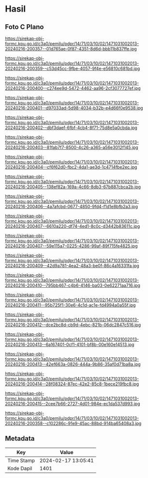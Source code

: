 # Hasil

## Foto C Plano

https://sirekap-obj-formc.kpu.go.id/c3a0/pemilu/pdpr/14/71/03/10/02/1471031002013-20240216-200357--01d765ae-0f87-4351-8d6d-bbb11b837ffe.jpg

https://sirekap-obj-formc.kpu.go.id/c3a0/pemilu/pdpr/14/71/03/10/02/1471031002013-20240216-200359--c53d45cc-9fbe-4057-9f4e-e56810c681bd.jpg

https://sirekap-obj-formc.kpu.go.id/c3a0/pemilu/pdpr/14/71/03/10/02/1471031002013-20240216-200400--c274ee9d-5472-4462-aa96-2cf3077727ef.jpg

https://sirekap-obj-formc.kpu.go.id/c3a0/pemilu/pdpr/14/71/03/10/02/1471031002013-20240216-200401--d97033ad-5d98-4034-b32b-e4d66f0e9538.jpg

https://sirekap-obj-formc.kpu.go.id/c3a0/pemilu/pdpr/14/71/03/10/02/1471031002013-20240216-200402--dbf3daef-6fbf-4cb4-8f71-75d8e5a0cbda.jpg

https://sirekap-obj-formc.kpu.go.id/c3a0/pemilu/pdpr/14/71/03/10/02/1471031002013-20240216-200403--81fab7f7-8500-4c26-a365-a56e3012f145.jpg

https://sirekap-obj-formc.kpu.go.id/c3a0/pemilu/pdpr/14/71/03/10/02/1471031002013-20240216-200404--cf6f62d0-fbc2-4da1-ae3d-1c4714fbe2ec.jpg

https://sirekap-obj-formc.kpu.go.id/c3a0/pemilu/pdpr/14/71/03/10/02/1471031002013-20240216-200405--138ef82a-169a-4c66-8db3-67b887cbca2b.jpg

https://sirekap-obj-formc.kpu.go.id/c3a0/pemilu/pdpr/14/71/03/10/02/1471031002013-20240216-200406--4a7afcbd-0677-4850-9fd4-f1d1e8bfb2a3.jpg

https://sirekap-obj-formc.kpu.go.id/c3a0/pemilu/pdpr/14/71/03/10/02/1471031002013-20240216-200407--6610a220-df74-4ed1-8c0c-d3442b83611c.jpg

https://sirekap-obj-formc.kpu.go.id/c3a0/pemilu/pdpr/14/71/03/10/02/1471031002013-20240216-200407--59e115a7-0225-4286-99af-89f715fe4825.jpg

https://sirekap-obj-formc.kpu.go.id/c3a0/pemilu/pdpr/14/71/03/10/02/1471031002013-20240216-200409--42d9a781-4ea2-48a3-be0f-86c4a16331fa.jpg

https://sirekap-obj-formc.kpu.go.id/c3a0/pemilu/pdpr/14/71/03/10/02/1471031002013-20240216-200410--795bb467-c4b6-4146-ba03-0e62271aa716.jpg

https://sirekap-obj-formc.kpu.go.id/c3a0/pemilu/pdpr/14/71/03/10/02/1471031002013-20240216-200411--95b725f1-30e6-4c1d-ac1e-fd4994a0a55f.jpg

https://sirekap-obj-formc.kpu.go.id/c3a0/pemilu/pdpr/14/71/03/10/02/1471031002013-20240216-200412--dce2bc8d-cb9d-4ebc-821b-06dc2847c516.jpg

https://sirekap-obj-formc.kpu.go.id/c3a0/pemilu/pdpr/14/71/03/10/02/1471031002013-20240216-200413--6a167401-0cf1-4101-bf8b-00e160e14513.jpg

https://sirekap-obj-formc.kpu.go.id/c3a0/pemilu/pdpr/14/71/03/10/02/1471031002013-20240216-200413--42ef663a-0826-444a-9b86-35af0d71ba8a.jpg

https://sirekap-obj-formc.kpu.go.id/c3a0/pemilu/pdpr/14/71/03/10/02/1471031002013-20240216-200414--28f08324-87ec-42e2-85c8-1bece219fbc8.jpg

https://sirekap-obj-formc.kpu.go.id/c3a0/pemilu/pdpr/14/71/03/10/02/1471031002013-20240216-200415--2cee7b66-2727-4d01-984e-ec1da537d993.jpg

https://sirekap-obj-formc.kpu.go.id/c3a0/pemilu/pdpr/14/71/03/10/02/1471031002013-20240216-200358--c102286c-91e9-45ac-88bd-914ba65408a3.jpg


## Metadata

| Key        | Value               |
| ---------- | ------------------- |
| Time Stamp | 2024-02-17 13:05:41 |
| Kode Dapil | 1401                |



